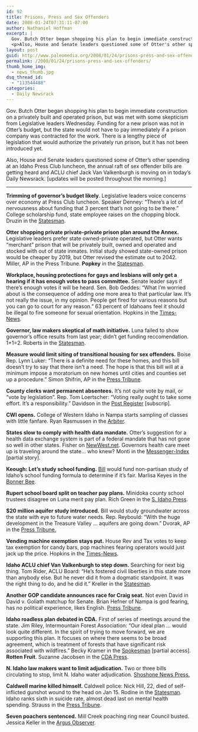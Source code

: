 ```yaml
---
id: 92
title: Prisons, Press and Sex Offenders
date: 2008-01-24T07:31:11-07:00
author: Nathaniel Hoffman
excerpt: |
  Gov. Butch Otter began shopping his plan to begin immediate construction on a privately built and operated prison, but was met with some skepticism from Legislative leaders Wednesday. Funding for a new prison was not in Otter's budget, but the state would not have to pay immediately if a prison company was contracted for the work. There is a lengthy peice of legislation that would authorize the privately run prison, but it has not been introduced yet.
  <p>Also, House and Senate leaders questioned some of Otter's other spending at an Idaho Press Club luncheon, the annual raft of sex offender bills are getting heard and ACLU chief Jack Van Valkenburgh is moving on in today's Daily Newsrack. <strong><a href="http://www.paleomedia.org/2008/01/24/prisons-press-and-sex-offenders/">Read more</a>.</strong>
layout: post
guid: http://www.paleomedia.org/2008/01/24/prisons-press-and-sex-offenders/
permalink: /2008/01/24/prisons-press-and-sex-offenders/
thumb_home_img:
  - news_thumb.jpg
dsq_thread_id:
  - "113544488"
categories:
  - Daily Newsrack
---
```

Gov. Butch Otter began shopping his plan to begin immediate construction on a privately built and operated prison, but was met with some skepticism from Legislative leaders Wednesday. Funding for a new prison was not in Otter&#8217;s budget, but the state would not have to pay immediately if a prison company was contracted for the work. There is a lengthy piece of legislation that would authorize the privately run prison, but it has not been introduced yet. 

Also, House and Senate leaders questioned some of Otter&#8217;s other spending at an Idaho Press Club luncheon, the annual raft of sex offender bills are getting heard and ACLU chief Jack Van Valkenburgh is moving on in today&#8217;s Daily Newsrack. [updates will be posted throughout the morning.]

* * *

**Trimming of governor&#8217;s budget likely**. Legislative leaders voice concerns over economy at Press Club luncheon. Speaker Denney: &#8220;There&#8217;s a lot of nervousness about funding that 3 percent that&#8217;s not going to be there.&#8221; College scholarship fund, state employee raises on the chopping block. Druzin in the [Statesman](http://www.idahostatesman.com/newsupdates/story/273834.html). 

**Otter shopping private private-private prison plan around the Annex.** Legislative leaders prefer state owned-private operated, but Otter wants &#8220;merchant&#8221; prison that will be privately built, owned and operated and stocked with out of state inmates. Initial study showed state-owned prison would be cheaper by 2019, but Otter revised the estimate out to 2042. Miller, AP in the Press Tribune. **Popkey** in the [Statesman](http://www.idahostatesman.com/idahopolitics/story/273831.html).

**Workplace, housing protections for gays and lesbians will only get a hearing if it has enough votes to pass committee.** Senate leader says if there&#8217;s enough votes it will be heard. Sen. Bob Geddes: &#8220;What I&#8217;m worried about is the consequence of adding one more area to that particular law. It&#8217;s not really the issue, in my opinion. People get fired for various reasons but you can go to court for any reason.&#8221; 63 percent of Idahoans feel it should be illegal to fire someone for sexual orientation. Hopkins in the [Times-News](http://www.magicvalley.com/articles/2008/01/24/news/local_state/129377.txt).

**Governor, law makers skeptical of math initiative.** Luna failed to show governor&#8217;s office results from last year; didn&#8217;t get funding reccomendation. 1+1=2. Roberts in the [Statesman](http://www.idahostatesman.com/idahopolitics/story/273825.html). 

**Measure would limit siting of transitional housing for sex offenders.** Boise Rep. Lynn Luker: &#8220;There is a definite need for these homes, and this bill doesn&#8217;t try to say that there isn&#8217;t a need. The hope is that this bill will at a minimum impose a moratorium on new homes until cities and counties set up a procedure.&#8221; Simon Shifrin, AP in the [Press Tribune](http://hosted.ap.org/dynamic/stories/I/ID_SEX_OFFENDER_HOMES_IDOL-?SITE=IDNCP&SECTION=HOME&TEMPLATE=DEFAULT).

**County clerks want permanent absentees.** It&#8217;s not quite vote by mail, or &#8220;vote by legislation&#8221;. Rep. Tom Loertscher: &#8220;Voting really ought to take some effort. It&#8217;s a responsibility.&#8221; Davidson in the [Post Register](http://www.postregister.com/story.php?accnum=1051-01242008&today=2008-01-24%2000:00:00) [subscrip].

**CWI opens.** College of Western Idaho in Nampa starts sampling of classes with little fanfare. Ryan Rasmussen in the [Arbiter](http://media.www.arbiteronline.com/media/storage/paper890/news/2008/01/24/News/College.Of.Western.Idaho.Opens.Its.Doors-3165753.shtml).

**States slow to comply with health data mandate.** Otter&#8217;s suggestion for a health data exchange system is part of a federal mandate that has not gone so well in other states. Fisher on [NewWest.net](http://www.newwest.net/city/article/questions_linger_idahos_health_data_exchange/C108/L108/). Governors health care meet up is traveling around the state&#8230; who knew? Monti in the [Messenger-Index](http://www.messenger-index.com/?id=547) [partial story].

**Keough: Let&#8217;s study school funding.** [Bill](http://www3.idaho.gov/oasis/SCR122.html) would fund non-partisan study of Idaho&#8217;s school funding formula to determine if it&#8217;s fair. Marlisa Keyes in the [Bonner Bee](http://www.bonnercountydailybee.com/articles/2008/01/23/news/news02.txt).

**Rupert school board split on teacher pay plans.** Minidoka county school trustees disagree on Luna merit pay plan. Rich Green in the [S. Idaho Press](http://www.southidahopress.com/articles/2008/01/23/news/local/9741mcsd.txt).

**$20 million aquifer study introduced.** Bill would study groundwater across the state with eye to future water needs. Rep. Reybould: &#8220;With the huge development in the Treasure Valley &#8230; aquifers are going down.&#8221; Dvorak, AP in the [Press Tribune.](http://hosted.ap.org/dynamic/stories/I/ID_AQUIFER_MANAGEMENT_IDOL-?SITE=IDNCP&SECTION=HOME&TEMPLATE=DEFAULT)

**Vending machine exemption stays put.** House Rev and Tax votes to keep tax exemption for candy bars, pop machines fearing operators would just jack up the price. Hopkins in the [Times-News](http://www.magicvalley.com/articles/2008/01/24/news/local_state/129365.txt).

**Idaho ACLU chief Van Valkenburgh to step down.** Searching for next big thing. Tom Rider, ACLU Board: &#8220;He&#8217;s fostered civil liberties in this state more than anybody else. But he never did it from a dogmatic standpoint. It was the right thing to do, and he did it.&#8221; Kreller in the [Statesman](http://www.idahostatesman.com/newsupdates/story/273812.html).

**Another GOP candidate announces race for Craig seat.** Not even David in David v. Goliath matchup for Senate. Brian Hefner of Nampa is god fearing, has no political experience, likes English. [Press Tribune](http://www.idahopress.com/?id=3334).

**Idaho roadless plan debated in CDA.** First of series of meetings around the state. Jim Riley, Intermountain Forest Association: &#8220;Our ideal plan … would look quite different. In the spirit of trying to move forward, we are supporting this plan. It focuses on where there seems to be broad agreement, which is treatment of forests that have significant risk associated with wildfires.&#8221; Becky Kramer in the [Spokesman](http://www.spokesmanreview.com/tools/story_pf.asp?ID=228994) [partial access]. **Rotten Fruit**. Suzanne Jacobsen in the [CDA Press](http://www.cdapress.com/articles/2008/01/24/news/news04.txt).

**N. Idaho law makers want to limit adjudication.** Two or three bills circulating to stop, limit N. Idaho water adjudication. [Shoshone News Press.](http://www.shoshonenewspress.com/articles/2008/01/23/news/news02.txt)

**Caldwell marine killed himself.** Caldwell police: Nick Hill, 22, died of self-inflicted gunshot wound to the head on Jan 15. Rodine in the [Statesman](http://www.idahostatesman.com/newsupdates/story/273816.html). Idaho ranks sixth in suicide rate, almost dead last on mental health spending. Strauss in the [Press Tribune](http://www.idahopress.com/?id=3332).

**Seven poachers sentenced.** Mill Creek poaching ring near Council busted. Jessica Keller in the [Argus Observer](http://www.argusobserver.com/articles/2008/01/23/news/doc4797895ece396521395506.txt).